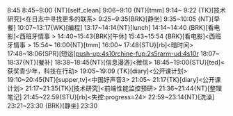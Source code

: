 
8:45
8:45~9:00 {NT}[self_clean]
9:06~9:10 {NT}[tmm]
9:14~ 9:22 {TK}[技术研究]<在日志中寻找更多的联系>
9:25~9:35{BRK}[静坐]
9:35~10:05 {NT}[早餐]
10:07~13:17{WK}[编程]<life-time-tracker>
13:17~14:14{NT}[lunch]
14:14~14:40 {BRK}[看电影]<西班牙情事 >
14:40~15:43{BRK}[午休]
15:43~15:54 {BRK}[看电影]<西班牙情事 >
15:54~ 16:00{NT}[tmm]
16:00~ 17:48{STU}[rb]<暗时间>
17:48~18:06{SPR}[短运]<push-up:4s10r><chine-fup:2s5r><arm-ud:4s10r>
18:07~ 18:37{NT}[餐补]
18:38~18:45{NT}[信息漫游]<微信>
18:45~19:00{STU}[ted]<获奖青少年，科技在行动>
19:05~19:09 {TK}[diary]<公开课计划>
19:10~20:45{NT}[supper,tv]<中国好声音3>
21:05~ 21:17{TK}[diary]<公开课计划>
21:17~21:35{TK}[技术研究]<前端性能监控预研>
21:36~21:44{NT}[整理笔记]
21:45~22:59{STU}[rb]<失控:progress=24>
22:59~23:14{NT}[洗澡]
23:21~23:30 {BRK}[静坐]
23:30


